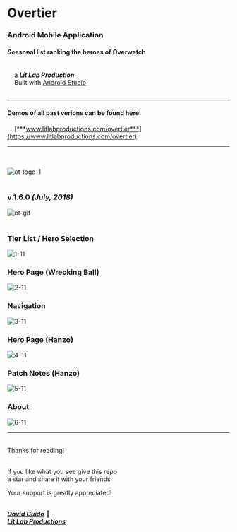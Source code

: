 # Overtier

### Android Mobile Application
#### Seasonal list ranking the heroes of Overwatch

<br/>&nbsp;&nbsp;&nbsp;&nbsp;a [***Lit Lab Production***](https://www.litlabproductions.com)<br/>
&nbsp;&nbsp;&nbsp;&nbsp;Built with [Android Studio](https://developer.android.com/studio/) <br><br>
***
#### Demos of all past verions can be found here:

&nbsp;&nbsp;&nbsp;&nbsp;[***www.litlabproductions.com/overtier***](https://www.litlabproductions.com/overtier)

***
<br><br>
![ot-logo-1](https://user-images.githubusercontent.com/34845402/131569392-54c9e6db-90cd-400b-bcd7-9b1895a80b2f.png)
<br><br>
### v.1.6.0 ***(July, 2018)***

![ot-gif](https://user-images.githubusercontent.com/34845402/131566644-22207a95-239d-461d-9a72-4e17a889a3dc.gif)
<br>
<br>
### Tier List / Hero Selection

![1-11](https://user-images.githubusercontent.com/34845402/131565439-e4358985-8be4-4a0d-98b1-b8ad1eae8ac6.png)
<br>

### Hero Page (Wrecking Ball)

![2-11](https://user-images.githubusercontent.com/34845402/131565442-ed3b771b-6446-4ce9-b488-981d912fd8b1.png)
<br>

### Navigation

![3-11](https://user-images.githubusercontent.com/34845402/131565445-5fdd1223-7256-43d6-a99d-a89b79ecb109.png)
<br>


### Hero Page (Hanzo)

![4-11](https://user-images.githubusercontent.com/34845402/131565448-2314ed4d-88af-49cd-b2c4-262326d5cb57.png)
<br>


### Patch Notes (Hanzo)

![5-11](https://user-images.githubusercontent.com/34845402/131565450-435c8ed2-706e-41dd-a6a0-722f7dbed934.png)
<br>


### About

![6-11](https://user-images.githubusercontent.com/34845402/131565451-4ede20f1-8ddf-4dbe-a0c7-db9c44a1880b.png)
<br>


***

<br/>
Thanks for reading!<br/><br/>
 
If you like what you see give this repo  
a star and share it with your friends.

Your support is greatly appreciated!<br/><br/>


[***David Guido***](https://www.litlabproductions.com/resume-view) :rocket:  
[***Lit Lab Productions***](https://www.litlabproductions.com)
<br/><br/>
